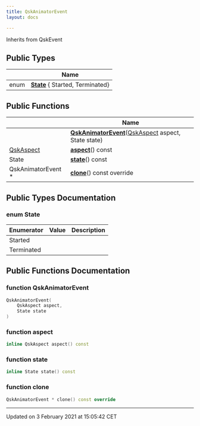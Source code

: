 ```yaml
---
title: QskAnimatorEvent
layout: docs

---
```





Inherits from QskEvent

## Public Types

|                | Name           |
| -------------- | -------------- |
| enum| **[State](/docs/classes/classQskAnimatorEvent/#enum-state)** { Started, Terminated} |

## Public Functions

|                | Name           |
| -------------- | -------------- |
| | **[QskAnimatorEvent](/docs/classes/classQskAnimatorEvent/#function-qskanimatorevent)**([QskAspect](/docs/classes/classQskAspect/) aspect, State state) |
| [QskAspect](/docs/classes/classQskAspect/) | **[aspect](/docs/classes/classQskAnimatorEvent/#function-aspect)**() const |
| State | **[state](/docs/classes/classQskAnimatorEvent/#function-state)**() const |
| QskAnimatorEvent * | **[clone](/docs/classes/classQskAnimatorEvent/#function-clone)**() const override |

## Public Types Documentation

### enum State

| Enumerator | Value | Description |
| ---------- | ----- | ----------- |
| Started | |   |
| Terminated | |   |




## Public Functions Documentation

### function QskAnimatorEvent

```cpp
QskAnimatorEvent(
    QskAspect aspect,
    State state
)
```


### function aspect

```cpp
inline QskAspect aspect() const
```


### function state

```cpp
inline State state() const
```


### function clone

```cpp
QskAnimatorEvent * clone() const override
```


-------------------------------

Updated on  3 February 2021 at 15:05:42 CET